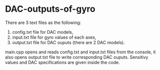 # DAC-outputs-of-gyro
There are 3 text files as the following:

1. config.txt file for DAC models,
2. input.txt file for gyro values of each axes,
3. output.txt file for DAC ouputs (there are 2 DAC models).

main.cpp opens and reads config.txt and input.txt files from the console, it also opens output.txt file to write corresponding DAC ouputs. Sensitivy values and DAC specifications are given inside the code.
